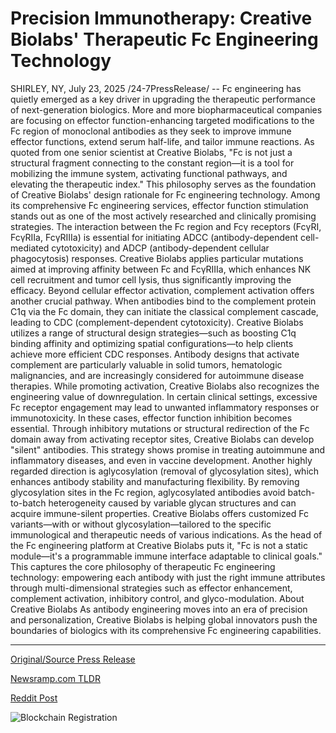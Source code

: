 # Precision Immunotherapy: Creative Biolabs' Therapeutic Fc Engineering Technology

SHIRLEY, NY, July 23, 2025 /24-7PressRelease/ -- Fc engineering has quietly emerged as a key driver in upgrading the therapeutic performance of next-generation biologics. More and more biopharmaceutical companies are focusing on effector function-enhancing targeted modifications to the Fc region of monoclonal antibodies as they seek to improve immune effector functions, extend serum half-life, and tailor immune reactions.  As quoted from one senior scientist at Creative Biolabs, "Fc is not just a structural fragment connecting to the constant region—it is a tool for mobilizing the immune system, activating functional pathways, and elevating the therapeutic index." This philosophy serves as the foundation of Creative Biolabs' design rationale for Fc engineering technology.  Among its comprehensive Fc engineering services, effector function stimulation stands out as one of the most actively researched and clinically promising strategies. The interaction between the Fc region and Fcγ receptors (FcγRI, FcγRIIa, FcγRIIIa) is essential for initiating ADCC (antibody-dependent cell-mediated cytotoxicity) and ADCP (antibody-dependent cellular phagocytosis) responses. Creative Biolabs applies particular mutations aimed at improving affinity between Fc and FcγRIIIa, which enhances NK cell recruitment and tumor cell lysis, thus significantly improving the efficacy.  Beyond cellular effector activation, complement activation offers another crucial pathway. When antibodies bind to the complement protein C1q via the Fc domain, they can initiate the classical complement cascade, leading to CDC (complement-dependent cytotoxicity). Creative Biolabs utilizes a range of structural design strategies—such as boosting C1q binding affinity and optimizing spatial configurations—to help clients achieve more efficient CDC responses. Antibody designs that activate complement are particularly valuable in solid tumors, hematologic malignancies, and are increasingly considered for autoimmune disease therapies.  While promoting activation, Creative Biolabs also recognizes the engineering value of downregulation. In certain clinical settings, excessive Fc receptor engagement may lead to unwanted inflammatory responses or immunotoxicity. In these cases, effector function inhibition becomes essential. Through inhibitory mutations or structural redirection of the Fc domain away from activating receptor sites, Creative Biolabs can develop "silent" antibodies. This strategy shows promise in treating autoimmune and inflammatory diseases, and even in vaccine development.  Another highly regarded direction is aglycosylation (removal of glycosylation sites), which enhances antibody stability and manufacturing flexibility. By removing glycosylation sites in the Fc region, aglycosylated antibodies avoid batch-to-batch heterogeneity caused by variable glycan structures and can acquire immune-silent properties. Creative Biolabs offers customized Fc variants—with or without glycosylation—tailored to the specific immunological and therapeutic needs of various indications.  As the head of the Fc engineering platform at Creative Biolabs puts it, "Fc is not a static module—it's a programmable immune interface adaptable to clinical goals." This captures the core philosophy of therapeutic Fc engineering technology: empowering each antibody with just the right immune attributes through multi-dimensional strategies such as effector enhancement, complement activation, inhibitory control, and glyco-modulation.  About Creative Biolabs As antibody engineering moves into an era of precision and personalization, Creative Biolabs is helping global innovators push the boundaries of biologics with its comprehensive Fc engineering capabilities. 

---

[Original/Source Press Release](https://www.24-7pressrelease.com/press-release/525078/precision-immunotherapy-creative-biolabs-therapeutic-fc-engineering-technology)
                    

[Newsramp.com TLDR](https://newsramp.com/curated-news/creative-biolabs-pioneers-next-gen-biologics-with-advanced-fc-engineering/928c2525b8693ce7843d076c2d3a08cb) 

 



[Reddit Post](https://www.reddit.com/r/technology_press/comments/1m7i77g/creative_biolabs_pioneers_nextgen_biologics_with/) 



![Blockchain Registration](https://cdn.newsramp.app/24-7PressRelease/qrcode/257/23/poemaIWI.webp)